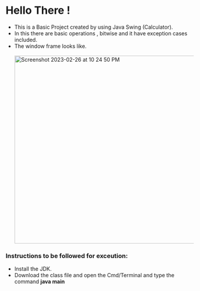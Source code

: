 # Hello There ! 
<ul>
  <li>This is a Basic Project created by using Java Swing (Calculator).</li>
  <li>In this there are basic operations , bitwise and it have exception cases included.</li>
  <li>The window frame looks like.</li>
  <br>
 <img width="502" alt="Screenshot 2023-02-26 at 10 24 50 PM" src="https://user-images.githubusercontent.com/58801238/221424669-58ca0b65-4ec4-4983-b8eb-f8956f052b96.png">
 </ul>
 <h3>Instructions to be followed for exceution: </h3>
 <ul>
  <li>Install the JDK.</li>
  <li>Download the class file and open the Cmd/Terminal and type the command <b>java main</b></li>
  </ul>
